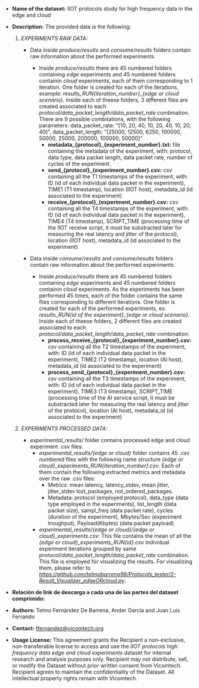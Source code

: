 - **Name of the dataset:**
    IIOT protocols study for high frequency data in the edge and cloud

- **Description:**
    The provided data is the following:
    1. *EXPERIMENTS RAW DATA:*
        * Data inside *produce/results* and *consume/results* folders contain raw information about the performed experiments.
            - Inside *produce/results* there are 45 numbered folders containing *edge* experiments and 45 numbered folders containin *cloud* experiments, each of them corresponding to 1 iteration. One folder is created for each of the iterations, example: *results_RUN{iteration_number}_{edge or cloud scenario}*. Inside each of theese folders, 3 different files are created associated to each *protocol/data_packet_length/data_packet_rate* combination. There are 9 possible combitations, with the following parameters: data_packet_rate: "[10, 20, 40, 10, 20, 40, 10, 20, 40]", data_packet_length: "[25000, 12500, 6250, 100000, 50000, 25000, 200000, 100000, 50000]" 
                - **metadata_{protocol}_{experiment_number}.txt:** file containing the metadata of the experiment, with:  protocol, data type, data packet length, data packet rate, number of cycles of the experiment.
                - **send_{protocol}_{experiment_number}.csv:** csv containing all the T1 timestamps of the experiment, with: ID (id of each individual data packet in the experiment), TIME1 (T1 timestamp), location (IIOT host), metadata_id (id associated to the experiment)
                - **receive_{protocol}_{experiment_number}.csv:** csv containing all the T4 timestamps of the experiment, with: ID (id of each individual data packet in the experiment), TIME4 (T4 timestamp), SCRIPT_TIME (processing time of the IIOT receive script, it must be substracted later for measuring the real latency and jitter of the protocol), location (IIOT host), metadata_id (id associated to the experiment)

        * Data inside *consume/results* and *consume/results* folders contain raw information about the performed experiments.
            - Inside *produce/results* there are 45 numbered folders containing *edge* experiments and 45 numbered folders containin *cloud* experiments. As the experiments has been performed 45 times, each of the folder contains the same files corresponding to different iterations. One folder is created for each of the performed experiments, ex: *results_RUN{id of the experiment}_{edge or cloud scenario}*. Inside each of theese folders, 2 different files are created associated to each *protocol/data_packet_length/data_packet_rate* combination: 
                - **process_receive_{protocol}_{experiment_number}.csv:** csv containing all the T2 timestamps of the experiment, with: ID (id of each individual data packet in the experiment), TIME2 (T2 timestamp), location (AI host), metadata_id (id associated to the experiment)
                - **process_send_{protocol}_{experiment_number}.csv:** csv containing all the T3 timestamps of the experiment, with: ID (id of each individual data packet in the experiment), TIME3 (T3 timestamp), SCRIPT_TIME (processing time of the AI service script, it must be substracted later for measuring the real latency and jitter of the protocol), location (AI host), metadata_id (id associated to the experiment)

    2. *EXPERIMENTS PROCESSED DATA:*
        * *experimental_results/* folder contains processed edge and cloud experiment .csv files.
            * *experimental_results/{edge or cloud}* folder contains 45 .csv numbered files with the following name structure *{edge or cloud}_experiments_RUN{iteration_number}.csv*. Each of them contain the following extracted metrics and metadata over the raw .csv files: 
                - Metrics: mean latency, latency_stdev, mean jitter, jitter_stdev lost_packages, not_ordered_packages.
                - Metadata:	protocol (employed protocol), data_type (data type employed in the experiments), list_length (data packet size), sampl_freq (data packet rate), cycles (duration of the experiment), Mbytes/Sec (experiment troughput), Payload(Kbytes) (data packet payload).
            * *experimental_results/{edge or cloud}/{edge or cloud}_experiments.csv*: This file contains the mean of all the *{edge or cloud}_experiments_RUN{id}.csv* individual experiment iterations grouped by same *protocol/data_packet_length/data_packet_rate* combination. This file is employed for visualizing the results. For visualizing them, please refer to *https://github.com/telmobarrena98/Protocols_tester/2-Result_Visualizer_edgeORcloud.py*.
        
            

- **Relación de link de descarga a cada una de las partes del dataset comprimido:**

- **Authors:**
Telmo Fernández De Barrena, Ander García and Juan Luis Ferrando

- **Contact:** 
tfernandez@vicomtech.org

- **Usage License:** 
This agreement grants the Recipient a non-exclusive, non-transferable license to access and use the *IIOT protocols high frequency data  edge and cloud experiments* dataset for internal research and analysis purposes only. Recipient may not distribute, sell, or modify the Dataset without prior written consent from Vicomtech. Recipient agrees to maintain the confidentiality of the Dataset. All intellectual property rights remain with Vicomtech.
